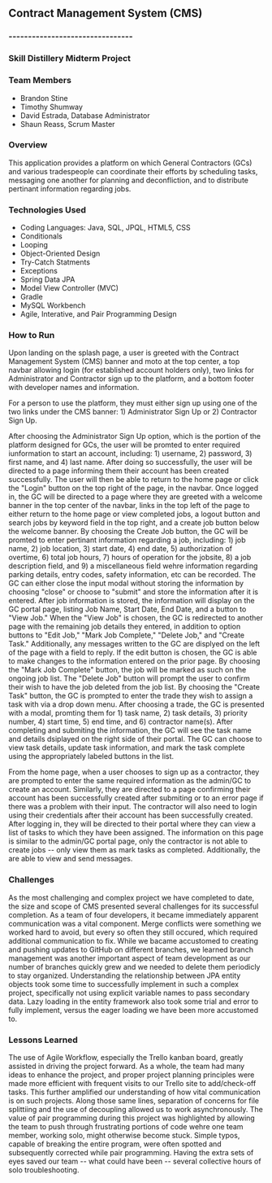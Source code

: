 ##    Contract Management System (CMS)
###   --------------------------------
###   Skill Distillery Midterm Project

### Team Members

 * Brandon Stine
 * Timothy Shumway
 * David Estrada, Database Administrator
 * Shaun Reass, Scrum Master

### Overview

This application provides a platform on which General Contractors (GCs) and various tradespeople can coordinate their efforts by scheduling tasks, messaging one another for planning and deconfliction, and to distribute pertinant information regarding jobs.  

### Technologies Used

  * Coding Languages: Java, SQL, JPQL, HTML5, CSS
  * Conditionals
  * Looping
  * Object-Oriented Design
  * Try-Catch Statments
  * Exceptions
  * Spring Data JPA
  * Model View Controller (MVC)
  * Gradle
  * MySQL Workbench
  * Agile, Interative, and Pair Programming Design

### How to Run

Upon landing on the splash page, a user is greeted with the Contract Management System (CMS) banner and moto at the top center, a top navbar allowing login (for established account holders only), two links for Administrator and Contractor sign up to the platform, and a bottom footer with developer names and information.  

For a person to use the platform, they must either sign up using one of the two links under the CMS banner: 1) Administrator Sign Up or 2) Contractor Sign Up.

After choosing the Administrator Sign Up option, which is the portion of the platform designed for GCs, the user will be promted to enter required iunformation to start an account, including: 1) username, 2) password, 3) first name, and 4) last name.  After doing so successfully, the user will be directed to a page informing them their account has been created successfully.  The user will then be able to return to the home page or click the "Login" button on the top right of the page, in the navbar.  Once logged in, the GC will be directed to a page where they are greeted with a welcome banner in the top center of the navbar, links in the top left of the page to either return to the home page or view completed jobs, a logout button and search jobs by keyword field in the top right, and a create job button below the welcome banner.  By choosing the Create Job button, the GC will be promted to enter pertinant information regarding a job, including: 1) job name, 2) job location, 3) start date, 4) end date, 5) authorization of overtime, 6) total job hours, 7) hours of operation for the jobsite, 8) a job description field, and 9) a miscellaneous field wehre information regarding parking details, entry codes, safety information, etc can be recorded.  The GC can either close the input modal without storing the information by choosing "close" or choose to "submit" and store the information after it is entered.  After job information is stored, the information will display on the GC portal page, listing Job Name, Start Date, End Date, and a button to "View Job."  When the "View Job" is chosen, the GC is redirected to another page with the remaining job details they entered, in addition to option buttons to "Edit Job," "Mark Job Complete," "Delete Job," and "Create Task."  Additionally, any messages written to the GC are displyed on the left of the page with a field to reply.  If the edit button is chosen, the GC is able to make changes to the information entered on the prior page.  By choosing the "Mark Job Complete" button, the job will be marked as such on the ongoing job list.  The "Delete Job" button will prompt the user to confirm their wish to have the job deleted from the job list.  By choosing the "Create Task" button, the GC is prompted to enter the trade they wish to assign a task with via a drop down menu.  After choosing a trade, the GC is presented with a modal, promting them for 1) task name, 2) task details, 3) priority number, 4) start time, 5) end time, and 6) contractor name(s). After completing and submiting the information, the GC will see the task name and details dsiplayed on the right side of their portal.  The GC can choose to view task details, update task information, and mark the task complete using the appropriately labeled buttons in the list.  

From the home page, when a user chooses to sign up as a contractor, they are prompted to enter the same required information as the admin/GC to create an account.  Similarly, they are directed to a page confirming their account has been successfully created after submiting or to an error page if there was a problem with their input.  The contractor will also need to login using their credentials after their account has been successfully created.  After logging in, they will be directed to their portal where they can view a list of tasks to which they have been assigned.  The information on this page is similar to the admin/GC portal page, only the contractor is not able to create jobs -- only view them as mark tasks as completed.  Additionally, the are able to view and send messages.  

### Challenges

As the most challenging and complex project we have completed to date, the size and scope of CMS presented several challenges for its successful completion.  As a team of four developers, it became immediately apparent communication was a vital component.  Merge conflicts were something we worked hard to avoid, but every so often they still occured, which required additional communication to fix.  While we bacame accustomed to creating and pushing updates to GitHub on different branches, we learned branch management was another important aspect of team development as our number of branches quickly grew and we needed to delete them periodicly to stay organized.  Understanding the relationship between JPA entity objects took some time to successfully implement in such a complex project, specifically not using explicit variable names to pass secondary data.  Lazy loading in the entity framework also took some trial and error to fully implement, versus the eager loading we have been more accustomed to.  

### Lessons Learned

The use of Agile Workflow, especially the Trello kanban board, greatly assisted in driving the project forward.  As a whole, the team had many ideas to enhance the project, and proper project planning principles were made more efficient with frequent visits to our Trello site to add/check-off tasks.  This further amplified our understanding of how vital communication is on such projects.  Along those same lines, separation of concerns for file splittiing and the use of decoupling allowed us to work asynchronously.  The value of pair programming during this project was highlighted by allowing the team to push through frustrating portions of code wehre one team member, working solo, might otherwise become stuck.  Simple typos, capable of breaking the entire program, were often spotted and subsequently corrected while pair programming.  Having the extra sets of eyes saved our team -- what could have been -- several collective hours of solo troubleshooting.  

